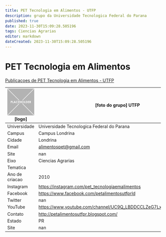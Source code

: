 ```yaml
---
title: PET Tecnologia em Alimentos - UTFP
description: grupo da Universidade Tecnologica Federal do Parana
published: true
date: 2023-11-30T15:09:28.505196
tags: Ciencias Agrarias
editor: markdown
dateCreated: 2023-11-30T15:09:28.505196
---
```


# PET Tecnologia em Alimentos

[Publicacoes de PET Tecnologia em Alimentos - UTFP](/atividade/97PETTecnologiaemAlimentosUTFP/feed.md)

| ![placeholder.png](/placeholder.png) [logo] | [foto do grupo] UTFP         |
| ------------------------------------------- | ------------------------------------------------- |
| Universidade                                | Universidade Tecnologica Federal do Parana      |
| Campus                                      | Campus Londrina            |
| Cidade                                      | Londrina             |
| Email                                       | alimentospet@gmail.com             |
| Site                                        | nan              |
| Eixo                                        | Ciencias Agrarias              |
| Tematica                                    |           |
| Ano de criacao                              | 2010        |
| Instagram                                   | https://instagram.com/pet_tecnologiaemalimentos         |
| Facebook                                    | https://www.facebook.com/petalimentosutfprld          |
| Twitter                                     | nan           |
| YouTube                                     | https://www.youtube.com/channel/UC9Q_LBDDCCLZeG7Lx92qakQ/featured           |
| Contato                                     | http://petalimentosutfpr.blogspot.com/         |
| Estado                                      |  PR            |
| Site                                        | nan |
